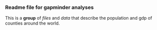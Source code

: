 ### Readme file for gapminder analyses

This is a **group** of *files* and *data* that describe the population and gdp of counties around the world. 
